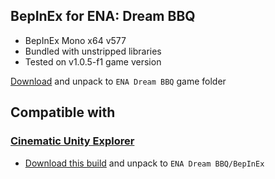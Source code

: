 ## BepInEx for ENA: Dream BBQ
- BepInEx Mono x64 v577
- Bundled with unstripped libraries
- Tested on v1.0.5-f1 game version

[Download](https://github.com/wafflecomposite/ena-dreambbq-modding/releases/download/1.0/BepInEx-ENA-DreamBBQ.zip) and unpack to `ENA Dream BBQ` game folder

## Compatible with
### [Cinematic Unity Explorer](https://github.com/originalnicodr/CinematicUnityExplorer)
- [Download this build](https://github.com/originalnicodr/CinematicUnityExplorer/releases/latest/download/CinematicUnityExplorer.BepInEx6.Mono.zip) and unpack to `ENA Dream BBQ/BepInEx`
